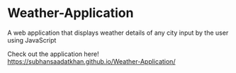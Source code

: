 # Weather-Application
A web application that displays weather details of any city input by the user using JavaScript

Check out the application here! https://subhansaadatkhan.github.io/Weather-Application/
